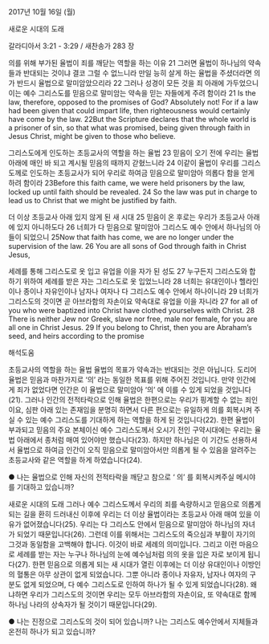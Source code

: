 2017년 10월 16일 (월)

새로운 시대의 도래



갈라디아서 3:21 - 3:29 / 새찬송가 283 장


의를 위해 부가된 율법이 죄를 깨닫는 역할을 하는 이유
21 그러면 율법이 하나님의 약속들과 반대되는 것이냐 결코 그럴 수 없느니라 만일 능히 살게 하는 율법을 주셨더라면 의가 반드시 율법으로 말미암았으리라 22 그러나 성경이 모든 것을 죄 아래에 가두었으니 이는 예수 그리스도를 믿음으로 말미암는 약속을 믿는 자들에게 주려 함이라
21 Is the law, therefore, opposed to the promises of God? Absolutely not! For if a law had been given that could impart life, then righteousness would certainly have come by the law. 22But the Scripture declares that the whole world is a prisoner of sin, so that what was promised, being given through faith in Jesus Christ, might be given to those who believe.

그리스도에게 인도하는 초등교사의 역할을 하는 율법
23 믿음이 오기 전에 우리는 율법 아래에 매인 바 되고 계시될 믿음의 때까지 갇혔느니라 24 이같이 율법이 우리를 그리스도께로 인도하는 초등교사가 되어 우리로 하여금 믿음으로 말미암아 의롭다 함을 얻게 하려 함이라
23Before this faith came, we were held prisoners by the law, locked up until faith should be revealed. 24 So the law was put in charge to lead us to Christ that we might be justified by faith.

더 이상 초등교사 아래 있지 않게 된 새 시대
25 믿음이 온 후로는 우리가 초등교사 아래에 있지 아니하도다 26 너희가 다 믿음으로 말미암아 그리스도 예수 안에서 하나님의 아들이 되었으니
25Now that faith has come, we are no longer under the supervision of the law. 26 You are all sons of God through faith in Christ Jesus,

세례를 통해 그리스도로 옷 입고 유업을 이을 자가 된 성도
27 누구든지 그리스도와 합하기 위하여 세례를 받은 자는 그리스도로 옷 입었느니라 28 너희는 유대인이나 헬라인이나 종이나 자유인이나 남자나 여자나 다 그리스도 예수 안에서 하나이니라 29 너희가 그리스도의 것이면 곧 아브라함의 자손이요 약속대로 유업을 이을 자니라
27 for all of you who were baptized into Christ have clothed yourselves with Christ. 28 There is neither Jew nor Greek, slave nor free, male nor female, for you are all one in Christ Jesus. 29 If you belong to Christ, then you are Abraham’s seed, and heirs according to the promise

해석도움





초등교사의 역할을 하는 율법
율법의 목표가 약속과는 반대되는 것은 아닙니다. 도리어 율법은 믿음과 마찬가지로 ‘의’ 라는 동일한 목표를 위해 주어진 것입니다. 만약 인간에게 죄가 없었다면 인간은 이 율법으로 말미암아 ‘의’ 에 이를 수 있게 되었을 것입니다(21). 그러나 인간의 전적타락으로 인해 율법은 한편으로는 우리가 핑계할 수 없는 죄인이요, 심판 아래 있는 존재임을 분명히 하면서 다른 편으로는 유일하게 의를 회복시켜 주실 수 있는 예수 그리스도를 기대하게 하는 역할을 하게 된 것입니다(22). 한편 율법이 부과되고 믿음의 주요 본체이신 예수 그리스도께서 오시기 전인 구약시대에는 우리는 율법 아래에서 종처럼 매여 있어야만 했습니다(23). 하지만 하나님은 이 기간도 선용하셔서 율법으로 하여금 인간이 오직 믿음으로 말미암아서만 의롭게 될 수 있음을 알려주는 초등교사와 같은 역할을 하게 하였습니다(24). 

● 나는 율법으로 인해 자신의 전적타락을 깨닫고 참으로 ‘ 의’ 를 회복시켜주실 메시야를 기대하고 있습니까?

새로운 시대의 도래
그러나 예수 그리스도께서 우리의 죄를 속량하시고 믿음으로 의롭게 되는 길을 환히 드러내신 이후에 우리는 더 이상 율법이라는 초등교사 아래 매여 있을 이유가 없어졌습니다(25). 우리는 다 그리스도 안에서 믿음으로 말미암아 하나님의 자녀가 되었기 때문입니다(26). 그런데 이를 위해서는 그리스도의 죽으심과 부활이 자기의 그것과 동일함을 고백해야 합니다. 이것이 바로 세례의 의미입니다. 그리고 이런 마음으로 세례를 받는 자는 누구나 하나님의 눈에 예수님처럼 의의 옷을 입은 자로 보이게 됩니다(27). 한편 믿음으로 의롭게 되는 새 시대가 열린 이후에는 더 이상 유대인이나 이방인의 혈통은 아무 상관이 없게 되었습니다. 그뿐 아니라 종이나 자유자, 남자나 여자의 구분도 없게 되었으며, 다 예수 그리스도로 인하여 하나가 될 수 있게 되었습니다(28). 왜냐하면 우리가 그리스도의 것이면 우리는 모두 아브라함의 자손이요, 또 약속대로 함께 하나님 나라의 상속자가 될 것이기 때문입니다(29). 

● 나는 진정으로 그리스도의 것이 되어 있습니까? 나는 그리스도 예수안에서 지체들과 온전히 하나가 되고 있습니까?